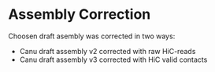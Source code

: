 Assembly Correction
=

Choosen draft asembly was corrected in two ways:


- Canu draft assembly v2 corrected with raw HiC-reads
- Canu draft assembly v3 corrected with HiC valid contacts
